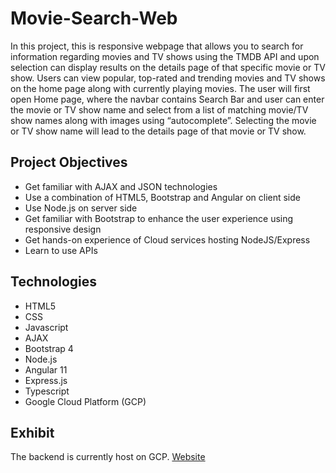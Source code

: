 # Movie-Search-Web
In this project, this is responsive webpage that allows you to search for information regarding
movies and TV shows using the TMDB API and upon selection can display results on the details
page of that specific movie or TV show. Users can view popular, top-rated and trending movies and
TV shows on the home page along with currently playing movies. The user will first open Home page, where the navbar contains Search Bar and user can enter the
movie or TV show name and select from a list of matching movie/TV show names along with
images using “autocomplete”. Selecting the movie or TV show name will lead to the details page
of that movie or TV show.

## Project Objectives
* Get familiar with AJAX and JSON technologies
* Use a combination of HTML5, Bootstrap and Angular on client side
* Use Node.js on server side
* Get familiar with Bootstrap to enhance the user experience using responsive design
* Get hands-on experience of Cloud services hosting NodeJS/Express 
* Learn to use APIs

## Technologies
* HTML5
* CSS
* Javascript
* AJAX
* Bootstrap 4
* Node.js
* Angular 11
* Express.js
* Typescript
* Google Cloud Platform (GCP)

## Exhibit
The backend is currently host on GCP.
<a href src="https://movie-web-angular.wl.r.appspot.com/"> Website</a>
